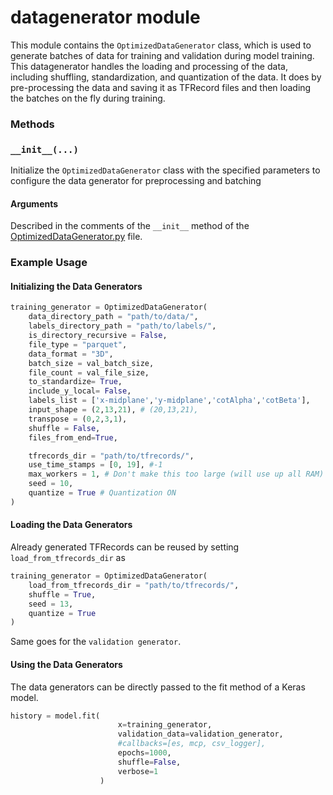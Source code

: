 # datagenerator module

This module contains the `OptimizedDataGenerator` class, which is used to generate batches of data for training and validation during model training. This datagenerator handles the loading and processing of the data, including shuffling, standardization, and quantization of the data. It does by pre-processing the data and saving it as TFRecord files and then loading the batches on the fly during training.


### **Methods**

### `__init__(...)`

Initialize the `OptimizedDataGenerator` class with the specified parameters to configure the data generator for preprocessing and batching

#### **Arguments**

Described in the comments of the `__init__` method of the [OptimizedDataGenerator.py](../../OptimizedDataGenerator.py) file.



### **Example Usage**


#### Initializing the Data Generators
```python
training_generator = OptimizedDataGenerator(
    data_directory_path = "path/to/data/",
    labels_directory_path = "path/to/labels/",
    is_directory_recursive = False,
    file_type = "parquet",
    data_format = "3D",
    batch_size = val_batch_size,
    file_count = val_file_size,
    to_standardize= True,
    include_y_local= False,
    labels_list = ['x-midplane','y-midplane','cotAlpha','cotBeta'],
    input_shape = (2,13,21), # (20,13,21),
    transpose = (0,2,3,1),
    shuffle = False, 
    files_from_end=True,

    tfrecords_dir = "path/to/tfrecords/",
    use_time_stamps = [0, 19], #-1
    max_workers = 1, # Don't make this too large (will use up all RAM)
    seed = 10, 
    quantize = True # Quantization ON
)

```
#### Loading the Data Generators

Already generated TFRecords can be reused by setting `load_from_tfrecords_dir` as  
```python
training_generator = OptimizedDataGenerator(
    load_from_tfrecords_dir = "path/to/tfrecords/",
    shuffle = True,
    seed = 13,
    quantize = True
)
```

Same goes for the `validation generator`. 

#### Using the Data Generators
The data generators can be directly passed to the fit method of a Keras model.

```python
history = model.fit(
                        x=training_generator,
                        validation_data=validation_generator,
                        #callbacks=[es, mcp, csv_logger],
                        epochs=1000,
                        shuffle=False,
                        verbose=1
                    )
```


